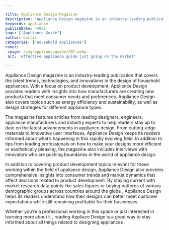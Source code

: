 ```yaml
---

title: Appliance Design Magazine
description: "Appliance Design magazine is an industry-leading publication that covers the latest trends, technologies, and innovations in the d...learn about it in this post"
keywords: appliance
publishDate: 44951
tags: ["Appliance Guide"]
author: Curtis
categories: ["Household Appliances"]
cover: 
 image: /img/applianceguide/207.webp
 alt: 'effective appliance guide just going on the market'

---
```


Appliance Design magazine is an industry-leading publication that covers the latest trends, technologies, and innovations in the design of household appliances. With a focus on product development, Appliance Design provides readers with insights into how manufacturers are creating new products that meet consumer needs and preferences. Appliance Design also covers topics such as energy efficiency and sustainability, as well as design strategies for different appliance types.

The magazine features articles from leading designers, engineers, appliance manufacturers and industry experts to help readers stay up to date on the latest advancements in appliance design. From cutting-edge materials to innovative user interfaces, Appliance Design keeps its readers informed about what’s happening in this rapidly evolving field. In addition to tips from leading professionals on how to make your designs more efficient or aesthetically pleasing, the magazine also includes interviews with innovators who are pushing boundaries in the world of appliance design. 

In addition to covering product development topics relevant for those working within the field of appliance design, Appliance Design also provides comprehensive insights into consumer trends and market dynamics that affect decisions related to product development. By staying current with market research data points like sales figures or buying patterns of various demographic groups across countries around the globe , Appliance Design helps its readers understand how their designs can better meet customer expectations while still remaining profitable for their businesses. 

Whether you’re a professional working in this space or just interested in learning more about it , reading Appliace Design is a great way to stay informed about all things related to designing appliances .
